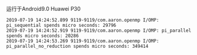 运行于Android9.0 Huawei P30

    2019-07-19 14:24:52.899 9119-9119/com.aaron.openmp I/OMP: pi_sequential spends micro seconds: 29796
    2019-07-19 14:24:52.919 9119-9119/com.aaron.openmp I/OMP: pi_parallel spends micro seconds: 20286
    2019-07-19 14:24:53.269 9119-9119/com.aaron.openmp I/OMP: pi_parallel_no_reduction spends micro seconds: 349414
